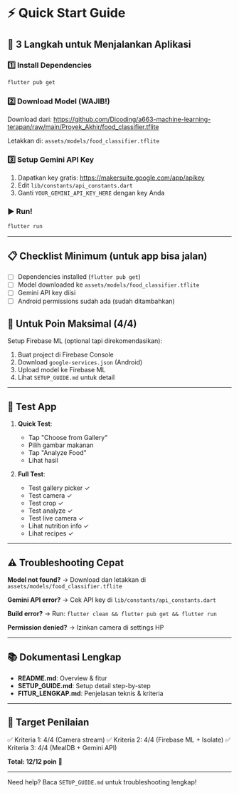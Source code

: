# ⚡ Quick Start Guide

## 🚀 3 Langkah untuk Menjalankan Aplikasi

### 1️⃣ Install Dependencies
```bash
flutter pub get
```

### 2️⃣ Download Model (WAJIB!)
Download dari: https://github.com/Dicoding/a663-machine-learning-terapan/raw/main/Proyek_Akhir/food_classifier.tflite

Letakkan di: `assets/models/food_classifier.tflite`

### 3️⃣ Setup Gemini API Key
1. Dapatkan key gratis: https://makersuite.google.com/app/apikey
2. Edit `lib/constants/api_constants.dart`
3. Ganti `YOUR_GEMINI_API_KEY_HERE` dengan key Anda

### ▶️ Run!
```bash
flutter run
```

---

## 📋 Checklist Minimum (untuk app bisa jalan)

- [ ] Dependencies installed (`flutter pub get`)
- [ ] Model downloaded ke `assets/models/food_classifier.tflite`
- [ ] Gemini API key diisi
- [ ] Android permissions sudah ada (sudah ditambahkan)

## 🎯 Untuk Poin Maksimal (4/4)

Setup Firebase ML (optional tapi direkomendasikan):
1. Buat project di Firebase Console
2. Download `google-services.json` (Android)
3. Upload model ke Firebase ML
4. Lihat `SETUP_GUIDE.md` untuk detail

---

## 📱 Test App

1. **Quick Test**:
   - Tap "Choose from Gallery"
   - Pilih gambar makanan
   - Tap "Analyze Food"
   - Lihat hasil

2. **Full Test**:
   - Test gallery picker ✓
   - Test camera ✓
   - Test crop ✓
   - Test analyze ✓
   - Test live camera ✓
   - Lihat nutrition info ✓
   - Lihat recipes ✓

---

## ⚠️ Troubleshooting Cepat

**Model not found?**
→ Download dan letakkan di `assets/models/food_classifier.tflite`

**Gemini API error?**
→ Cek API key di `lib/constants/api_constants.dart`

**Build error?**
→ Run: `flutter clean && flutter pub get && flutter run`

**Permission denied?**
→ Izinkan camera di settings HP

---

## 📚 Dokumentasi Lengkap

- **README.md**: Overview & fitur
- **SETUP_GUIDE.md**: Setup detail step-by-step
- **FITUR_LENGKAP.md**: Penjelasan teknis & kriteria

---

## 🎯 Target Penilaian

✅ Kriteria 1: 4/4 (Camera stream)
✅ Kriteria 2: 4/4 (Firebase ML + Isolate)
✅ Kriteria 3: 4/4 (MealDB + Gemini API)

**Total: 12/12 poin** 🎉

---

Need help? Baca `SETUP_GUIDE.md` untuk troubleshooting lengkap!
